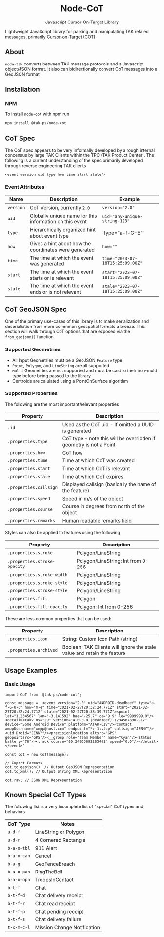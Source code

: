 <h1 align=center>Node-CoT</h1>

<p align=center>Javascript Cursor-On-Target Library</p>

Lightweight JavaScript library for parsing and manipulating TAK related messages, primarily [Cursor-on-Target (COT)](https://git.tak.gov/standards/takcot)

## About

`node-tak` converts between TAK message protocols and a Javascript object/JSON format.
It also can bidirectionally convert CoT messages into a GeoJSON format

## Installation

### NPM

To install `node-cot` with npm run

```bash
npm install @tak-ps/node-cot
```

## CoT Spec

The CoT spec appears to be very informally developed by a rough internal concensus
by large TAK Clients within the TPC (TAK Product Center). The following is a current
understanding of the spec primarily developed through reverse engineering TAK clients

```
<event version uid type how time start stale/>
```

### Event Attributes

| Name          | Description | Example |
| ------------- | ----------- | ------- |
| `version`     | CoT Version, currently `2.0` | `version="2.0"` |
| `uid`         | Globally unique name for this information on this event | `uid="any-unique-string-123"` |
| `type`        | Hierarchically organized hint about event type | `type="a-f-G-E"' |
| `how`         | Gives a hint about how the coordinates were generated | `how=""`
| `time`        | The time at which the event was generated | `time="2023-07-18T15:25:09.00Z"` |
| `start`       | The time at which the event starts or is relevant | `start="2023-07-18T15:25:09.00Z"` |
| `stale`       | The time at which the event ends or is not relevant | `stale="2023-07-18T15:25:09.00Z"` |

## CoT GeoJSON Spec

One of the primary use-cases of this library is to make serialization and deserialiation from
more commmon geospatial formats a breeze. This section will walk through CoT options that are
exposed via the `from_geojson()` function.

### Supported Geometries

- All Input Geometries must be a GeoJSON `Feature` type
- `Point`, `Polygon`, and `LineString` are all supported
- `Multi` Geometries are not supported and must be cast to their non-multi type before being passed to the library
- Centroids are calulated using a PointOnSurface algorithm

### Supported Properties

The following are the most important/relevant properties

| Property              | Description |
| --------------------- | ----------- |
| `.id`                 | Used as the CoT uid - If omitted a UUID is generated |
| `.properties.type`    | CoT type - note this will be overridden if geometry is not a Point |
| `.properties.how`     | CoT how |
| `.properties.time`    | Time at which CoT was created |
| `.properties.start`   | Time at which CoT is relevant |
| `.properties.stale`   | Time at which CoT expires |
| `.properties.callsign`| Displayed callsign (basically the name of the feature) |
| `.properties.speed`   | Speed in m/s of the object |
| `.properties.course`  | Course in degrees from north of the object |
| `.properties.remarks` | Human readable remarks field |

Styles can also be applied to features using the following

| Property                          | Description |
| --------------------------------- | ----------- |
| `.properties.stroke`              | Polygon/LineString |
| `.properties.stroke-opacity`      | Polygon/LineString: Int from 0-256 |
| `.properties.stroke-width`        | Polygon/LineString |
| `.properties.stroke-style`        | Polygon/LineString |
| `.properties.stroke-style`        | Polygon/LineString |
| `.properties.fill`                | Polygon |
| `.properties.fill-opacity`        | Polygon: Int from 0-256 |

These are less common properties that can be used:

| Property                          | Description |
| --------------------------------- | ----------- |
| `.properties.icon`                | String: Custom Icon Path (string) |
| `.properties.archived`            | Boolean: TAK Clients will ignore the stale value and retain the feature |

## Usage Examples

### Basic Usage

```
import CoT from '@tak-ps/node-cot';

const message = '<event version="2.0" uid="ANDROID-deadbeef" type="a-f-G-U-C" how="m-g" time="2021-02-27T20:32:24.771Z" start="2021-02-27T20:32:24.771Z" stale="2021-02-27T20:38:39.771Z"><point lat="1.234567" lon="-3.141592" hae="-25.7" ce="9.9" le="9999999.0"/><detail><takv os="29" version="4.0.0.0 (deadbeef).1234567890-CIV" device="Some Android Device" platform="ATAK-CIV"/><contact xmppUsername="xmpp@host.com" endpoint="*:-1:stcp" callsign="JENNY"/><uid Droid="JENNY"/><precisionlocation altsrc="GPS" geopointsrc="GPS"/><__group role="Team Member" name="Cyan"/><status battery="78"/><track course="80.24833892285461" speed="0.0"/></detail></event>'

const cot = new CoT(message);

// Export Formats
cot.to_geojson(); // Output GeoJSON Representation
cot.to_xml(); // Output String XML Representation

cot.raw; // JSON XML Representation
```

## Known Special CoT Types

The following list is a very incomplete list of "special" CoT types and behaviors

| CoT Type          | Notes |
| ----------------- | ----- |
| `u-d-f`           | LineString or Polygon |
| `u-d-r`           | 4 Cornered Rectangle |
| `b-a-o-tbl`       | 911 Alert |
| `b-a-o-can`       | Cancel |
| `b-a-g`           | GeoFenceBreach |
| `b-a-o-pan`       | RingTheBell |
| `b-a-o-opn`       | TroopsInContact |
| `b-t-f`           | Chat |
| `b-t-f-d`         | Chat delivery receipt |
| `b-t-f-r`         | Chat read receipt |
| `b-t-f-p`         | Chat pending receipt |
| `b-t-f-s`         | Chat delivery failure |
| `t-x-m-c-l`       | Mission Change Notification |
